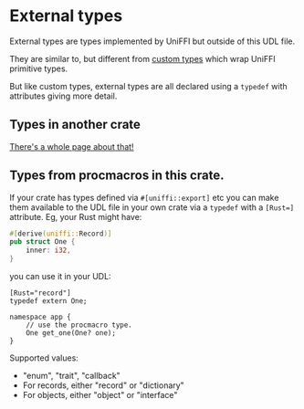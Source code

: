 # External types

External types are types implemented by UniFFI but outside of this UDL file.

They are similar to, but different from [custom types](./custom_types.md) which wrap UniFFI primitive types.

But like custom types, external types are all declared using a `typedef` with attributes
giving more detail.

## Types in another crate

[There's a whole page about that!](./ext_types_external.md)

## Types from procmacros in this crate.

If your crate has types defined via `#[uniffi::export]` etc you can make them available
to the UDL file in your own crate via a `typedef` with a `[Rust=]` attribute. Eg, your Rust
might have:

```rust
#[derive(uniffi::Record)]
pub struct One {
    inner: i32,
}
```
you can use it in your UDL:

```idl
[Rust="record"]
typedef extern One;

namespace app {
    // use the procmacro type.
    One get_one(One? one);
}

```

Supported values:
*  "enum", "trait", "callback"
* For records, either "record" or "dictionary"
* For objects, either "object" or "interface"

